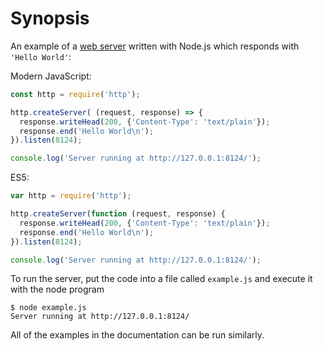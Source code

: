 # Synopsis

<!--type=misc-->

An example of a [web server][] written with Node.js which responds with
`'Hello World'`:

Modern JavaScript:

```js
const http = require('http');

http.createServer( (request, response) => {
  response.writeHead(200, {'Content-Type': 'text/plain'});
  response.end('Hello World\n');
}).listen(8124);

console.log('Server running at http://127.0.0.1:8124/');
```

ES5:

```js
var http = require('http');

http.createServer(function (request, response) {
  response.writeHead(200, {'Content-Type': 'text/plain'});
  response.end('Hello World\n');
}).listen(8124);

console.log('Server running at http://127.0.0.1:8124/');
```

To run the server, put the code into a file called `example.js` and execute
it with the node program

```
$ node example.js
Server running at http://127.0.0.1:8124/
```

All of the examples in the documentation can be run similarly.

[web server]: http.html
